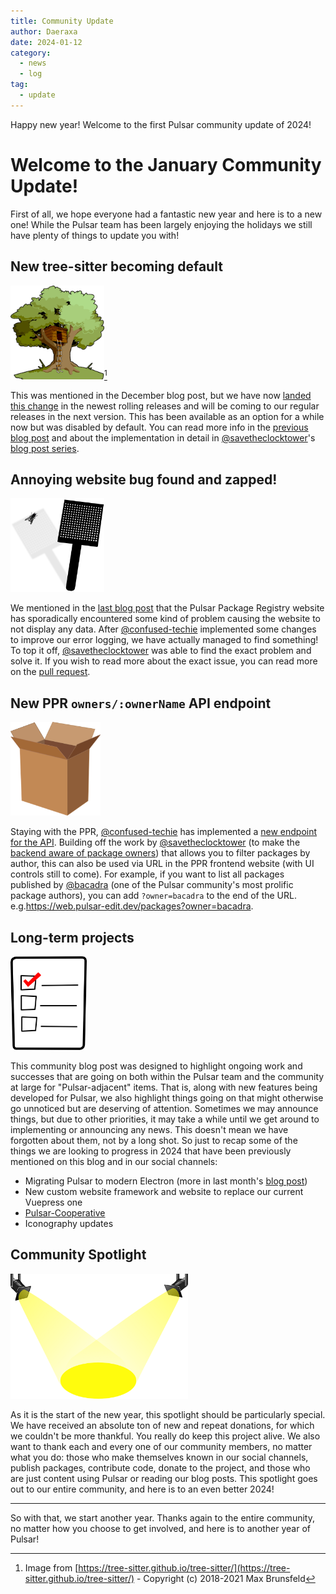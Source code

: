 ```yaml
---
title: Community Update
author: Daeraxa
date: 2024-01-12
category:
  - news
  - log
tag:
  - update
---
```


Happy new year! Welcome to the first Pulsar community update of 2024!

<!-- more -->

# Welcome to the January Community Update!

First of all, we hope everyone had a fantastic new year and here is to a new one! While the Pulsar team has been largely enjoying the holidays we still have plenty of things to update you with!

## New tree-sitter becoming default

<img src="./assets/tree-sitter.png" height="150" />[^1]

This was mentioned in the December blog post, but we have now [landed this change](https://github.com/pulsar-edit/pulsar/pull/855) in the newest rolling releases and will be coming to our regular releases in the next version. This has been available as an option for a while now but was disabled by default. You can read more info in the [previous blog post](https://pulsar-edit.dev/blog/20231212-Daeraxa-DecemberUpdate.html#tree-sitter) and about the implementation in detail in [@savetheclocktower]'s [blog post series](https://pulsar-edit.dev/tag/tree-sitter/).

## Annoying website bug found and zapped!

<img src="./assets/bugsplat.png" height="150" />

We mentioned in the [last blog post](https://pulsar-edit.dev/blog/20231212-Daeraxa-DecemberUpdate.html#ppr-website-issues) that the Pulsar Package Registry website has sporadically encountered some kind of problem causing the website to not display any data. After [@confused-techie] implemented some changes to improve our error logging, we have actually managed to find something! To top it off, [@savetheclocktower] was able to find the exact problem and solve it. If you wish to read more about the exact issue, you can read more on the [pull request](https://github.com/pulsar-edit/package-frontend/pull/127).

## New PPR `owners/:ownerName` API endpoint

<img src="./assets/package.png" height="150" />

Staying with the PPR, [@confused-techie] has implemented a [new endpoint for the API](https://github.com/pulsar-edit/package-backend/pull/216). Building off the work by [@savetheclocktower] (to make the [backend aware of package owners](https://github.com/pulsar-edit/package-backend/pull/215)) that allows you to filter packages by author, this can also be used via URL in the PPR frontend website (with UI controls still to come). For example, if you want to list all packages published by [@bacadra] (one of the Pulsar community's most prolific package authors), you can add `?owner=bacadra` to the end of the URL. e.g.https://web.pulsar-edit.dev/packages?owner=bacadra.

## Long-term projects

<img src="./assets/checklist.png" height="150" />

This community blog post was designed to highlight ongoing work and successes that are going on both within the Pulsar team and the community at large for "Pulsar-adjacent" items. That is, along with new features being developed for Pulsar, we also highlight things going on that might otherwise go unnoticed but are deserving of attention. Sometimes we may announce things, but due to other priorities, it may take a while until we get around to implementing or announcing any news. This doesn't mean we have forgotten about them, not by a long shot. So just to recap some of the things we are looking to progress in 2024 that have been previously mentioned on this blog and in our social channels:

- Migrating Pulsar to modern Electron (more in last month's [blog post](https://pulsar-edit.dev/blog/20231212-Daeraxa-DecemberUpdate.html))
- New custom website framework and website to replace our current Vuepress one
- [Pulsar-Cooperative](https://pulsar-edit.dev/blog/20231004-Daeraxa-OctoberUpdate.html#introducing-pulsar-cooperative)
- Iconography updates

## Community Spotlight

<img src="./assets/spotlight.png" height=200>

As it is the start of the new year, this spotlight should be particularly special. We have received an absolute ton of new and repeat donations, for which we couldn't be more thankful. You really do keep this project alive. We also want to thank each and every one of our community members, no matter what you do: those who make themselves known in our social channels, publish packages, contribute code, donate to the project, and those who are just content using Pulsar or reading our blog posts. This spotlight goes out to our entire community, and here is to an even better 2024!

---

So with that, we start another year. Thanks again to the entire community, no matter how you choose to get involved, and here is to another year of Pulsar!

[@maurício szabo]: https://github.com/mauricioszabo
[@confused-techie]: https://github.com/confused-Techie
[@spiker985]: https://github.com/spiker985
[@meadowsys]: https://github.com/Meadowsys
[@kaosine]: https://github.com/kaosine
[@savetheclocktower]: https://github.com/savetheclocktower
[@deedeeg]: https://github.com/DeeDeeG
[@daeraxa]: https://github.com/Daeraxa
[@bacadra]: https://github.com/bacadra/

[^1]: Image from [https://tree-sitter.github.io/tree-sitter/](https://tree-sitter.github.io/tree-sitter/) - Copyright (c) 2018-2021 Max Brunsfeld
